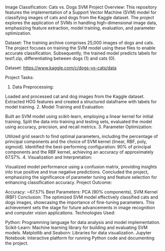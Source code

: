 Image Classification: Cats vs. Dogs SVM Project
Overview: This repository features the implementation of a Support Vector Machine (SVM) model for classifying images of cats and dogs from the Kaggle dataset. The project explores the application of SVMs in handling high-dimensional image data, emphasizing feature extraction, model training, evaluation, and parameter optimization.

Dataset: The training archive comprises 25,000 images of dogs and cats. The project focuses on training the SVM model using these files to enable accurate classification. Subsequently, the trained model predicts labels for test1.zip, differentiating between dogs (1) and cats (0).

Dataset: https://www.kaggle.com/c/dogs-vs-cats/data

Project Tasks:

1. Data Preprocessing:

Loaded and processed cat and dog images from the Kaggle dataset.
Extracted HOG features and created a structured dataframe with labels for model training.
2. Model Training and Evaluation:

Built an SVM model using scikit-learn, employing a linear kernel for initial training.
Split the data into training and testing sets, evaluated the model using accuracy, precision, and recall metrics.
3. Parameter Optimization:

Utilized grid search to find optimal parameters, including the percentage of principal components and the choice of SVM kernel (linear, RBF, poly, sigmoid).
Identified the best-performing configuration: 90% of principal components and the RBF kernel, achieving an accuracy of approximately 67.57%.
4. Visualization and Interpretation:

Visualized model performance using a confusion matrix, providing insights into true positive and true negative predictions.
Concluded the project, emphasizing the significance of parameter tuning and feature selection for enhancing classification accuracy.
Project Outcome:

Accuracy: ~67.57%
Best Parameters: PCA (90% components), SVM Kernel (RBF)
Conclusion: The optimized SVM model effectively classified cats and dogs images, showcasing the importance of fine-tuning parameters. This achievement sets the stage for future advancements in image recognition and computer vision applications.
Technologies Used:

Python: Programming language for data analysis and model implementation.
Scikit-Learn: Machine learning library for building and evaluating SVM models.
Matplotlib and Seaborn: Libraries for data visualization.
Jupyter Notebook: Interactive platform for running Python code and documenting the project.
